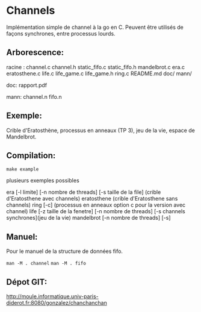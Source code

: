 Channels
========

Implémentation simple de channel à la go en C. Peuvent être utilisés de façons synchrones, entre processus lourds.

Arborescence:
-------------

racine : 
channel.c
channel.h
static_fifo.c
static_fifo.h
mandelbrot.c
era.c
eratosthene.c
life.c
life_game.c
life_game.h
ring.c
README.md
doc/
mann/

doc:
rapport.pdf

mann:
channel.n
fifo.n

Exemple:
--------

Crible d'Eratosthène, processus en anneaux (TP 3), jeu de la vie, espace de Mandelbrot. 

Compilation:
-----------

`make example`

plusieurs exemples possibles

era [-l limite] [-n nombre de threads] [-s taille de la file] (crible d'Eratosthene avec channels)
eratosthene (crible d'Eratosthene sans channels)
ring [-c] (processus en anneaux option c pour la version avec channel)
life [-z taille de la fenetre] [-n nombre de threads] [-s channels synchrones](jeu de la vie)
mandelbrot [-n nombre de threads] [-s]

Manuel:
-------

Pour le manuel de la structure de données fifo.

`man -M . channel`
`man -M . fifo`

Dépot GIT:
----------

http://moule.informatique.univ-paris-diderot.fr:8080/gonzalez/chanchanchan

